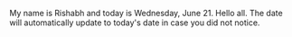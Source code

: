 My name is Rishabh and today is Wednesday, June 21. Hello all. The date will automatically update to today's date in case you did not notice.
